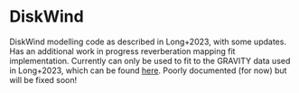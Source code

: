# DiskWind
DiskWind modelling code as described in Long+2023, with some updates. Has an additional work in progress reverberation mapping fit implementation. Currently can only be used to fit to the GRAVITY data used in Long+2023, which can be found [here](https://github.com/kirklong/3C273DiskWindPaper). Poorly documented (for now) but will be fixed soon!
